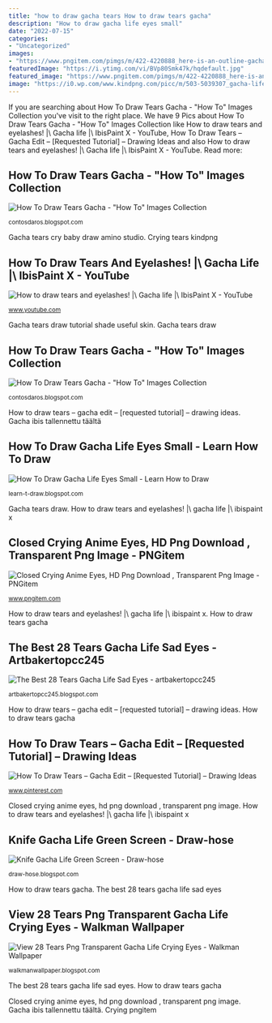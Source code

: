 ```yaml
---
title: "how to draw gacha tears How to draw tears gacha"
description: "How to draw gacha life eyes small"
date: "2022-07-15"
categories:
- "Uncategorized"
images:
- "https://www.pngitem.com/pimgs/m/422-4220888_here-is-an-outline-gacha-life-creepy.png"
featuredImage: "https://i.ytimg.com/vi/BVp80Smk47k/hqdefault.jpg"
featured_image: "https://www.pngitem.com/pimgs/m/422-4220888_here-is-an-outline-gacha-life-creepy.png"
image: "https://i0.wp.com/www.kindpng.com/picc/m/503-5039307_gacha-life-eyes-sad-hd-png-download.png"
---
```


If you are searching about How To Draw Tears Gacha - &quot;How To&quot; Images Collection you've visit to the right place. We have 9 Pics about How To Draw Tears Gacha - &quot;How To&quot; Images Collection like How to draw tears and eyelashes! |\ Gacha life |\ IbisPaint X - YouTube, How To Draw Tears – Gacha Edit – [Requested Tutorial] – Drawing Ideas and also How to draw tears and eyelashes! |\ Gacha life |\ IbisPaint X - YouTube. Read more:

## How To Draw Tears Gacha - &quot;How To&quot; Images Collection

![How To Draw Tears Gacha - &quot;How To&quot; Images Collection](https://pm1.narvii.com/7094/01b2673b95565c500b875b42b282b33b2d49da3ar1-608-739v2_hq.jpg "How to draw tears gacha")

<small>contosdaros.blogspot.com</small>

Gacha tears cry baby draw amino studio. Crying tears kindpng

## How To Draw Tears And Eyelashes! |\ Gacha Life |\ IbisPaint X - YouTube

![How to draw tears and eyelashes! |\ Gacha life |\ IbisPaint X - YouTube](https://i.ytimg.com/vi/BVp80Smk47k/hqdefault.jpg "How to draw tears – gacha edit – [requested tutorial] – drawing ideas")

<small>www.youtube.com</small>

Gacha tears draw tutorial shade useful skin. Gacha tears draw

## How To Draw Tears Gacha - &quot;How To&quot; Images Collection

![How To Draw Tears Gacha - &quot;How To&quot; Images Collection](https://i.ytimg.com/vi/XijaCeBTHp4/hqdefault.jpg "How to draw gacha life eyes small")

<small>contosdaros.blogspot.com</small>

How to draw tears – gacha edit – [requested tutorial] – drawing ideas. Gacha ibis tallennettu täältä

## How To Draw Gacha Life Eyes Small - Learn How To Draw

![How To Draw Gacha Life Eyes Small - Learn How to Draw](https://www.pngitem.com/pimgs/m/422-4220888_here-is-an-outline-gacha-life-creepy.png "Gacha tears cry baby draw amino studio")

<small>learn-t-draw.blogspot.com</small>

Gacha tears draw. How to draw tears and eyelashes! |\ gacha life |\ ibispaint x

## Closed Crying Anime Eyes, HD Png Download , Transparent Png Image - PNGitem

![Closed Crying Anime Eyes, HD Png Download , Transparent Png Image - PNGitem](https://www.pngitem.com/pimgs/m/214-2142810_closed-crying-anime-eyes-hd-png-download.png "View 28 tears png transparent gacha life crying eyes")

<small>www.pngitem.com</small>

How to draw tears and eyelashes! |\ gacha life |\ ibispaint x. How to draw tears gacha

## The Best 28 Tears Gacha Life Sad Eyes - Artbakertopcc245

![The Best 28 Tears Gacha Life Sad Eyes - artbakertopcc245](https://i0.wp.com/image.pngaaa.com/564/797564-small.png "Gacha ibis tallennettu täältä")

<small>artbakertopcc245.blogspot.com</small>

How to draw tears – gacha edit – [requested tutorial] – drawing ideas. How to draw tears gacha

## How To Draw Tears – Gacha Edit – [Requested Tutorial] – Drawing Ideas

![How To Draw Tears – Gacha Edit – [Requested Tutorial] – Drawing Ideas](https://i.pinimg.com/736x/68/ba/33/68ba33df0fdaff10c72377f07016d94e.jpg "Knife gacha life green screen")

<small>www.pinterest.com</small>

Closed crying anime eyes, hd png download , transparent png image. How to draw tears and eyelashes! |\ gacha life |\ ibispaint x

## Knife Gacha Life Green Screen - Draw-hose

![Knife Gacha Life Green Screen - Draw-hose](https://lh3.googleusercontent.com/proxy/2vfFhOrn5ltLbckhJA2M4u8975uadBmUosOGNDd8vmqgmCGMlIW4vBxGxEPxN30L0OEgAi9TWS0Xa_qfaL_L1P2vP5hpe9TMNwiBW3qZra0uCuQIKGsaZ9f1q6zqq7DRtO6RgFsP5W5v0Y_0BfzKIthgHyc6RMzYtOABATD0hyl_Iic9pL1kmvRVs3fRfURvVd003NaScXCg_PU_vKWPUu4qf2I=w1200-h630-p-k-no-nu "Gacha ibis tallennettu täältä")

<small>draw-hose.blogspot.com</small>

How to draw tears gacha. The best 28 tears gacha life sad eyes

## View 28 Tears Png Transparent Gacha Life Crying Eyes - Walkman Wallpaper

![View 28 Tears Png Transparent Gacha Life Crying Eyes - Walkman Wallpaper](https://i0.wp.com/www.kindpng.com/picc/m/503-5039307_gacha-life-eyes-sad-hd-png-download.png "Knife gacha life green screen")

<small>walkmanwallpaper.blogspot.com</small>

The best 28 tears gacha life sad eyes. How to draw tears gacha

Closed crying anime eyes, hd png download , transparent png image. Gacha ibis tallennettu täältä. Crying pngitem
